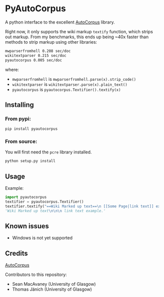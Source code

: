 # PyAutoCorpus

A python interface to the excellent [AutoCorpus](https://github.com/mpacula/AutoCorpus) library.

Right now, it only supports the wiki markup `textify` function, which strips out
markup. From my benchmarks, this ends up being \~40x faster than methods to strip
markup using other libraries:

```bash
mwparserfromhell 0.208 sec/doc
wikitextparser 0.215 sec/doc
pyautocorpus 0.005 sec/doc
```

where:
 - `mwparserfromhell` is `mwparserfromhell.parse(x).strip_code()`
 - `wikitextparser` is `wikitextparser.parse(x).plain_text()`
 - `pyautocorpus` is `pyautocorpus.Textifier().textify(x)`

## Installing

### From pypi:

```bash
pip install pyautocorpus
```

### From source:

You will first need the `pcre` library installed.

```bash
python setup.py install
```

## Usage

Example:

```python
import pyautocorpus
textifier = pyautocorpus.Textifier()
textifier.textify("==Wiki Marked up text==\n [[Some Page|link text]] example.")
'Wiki Marked up text\n\n\n link text example.'
```

## Known issues

 - Windows is not yet supported

## Credits

[AutoCorpus](https://github.com/mpacula/AutoCorpus)

Contributors to this repository:

 - Sean MacAvaney (University of Glasgow)
 - Thomas Jänich (University of Glasgow)
